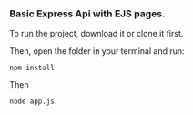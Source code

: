 ### Basic Express Api with EJS pages.

To run the project, download it or clone it first.

Then, open the folder in your terminal and run:

`npm install`

Then

`node app.js`